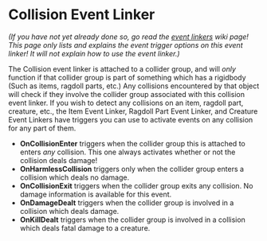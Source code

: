# Collision Event Linker
*(If you have not yet already done so, go read the [event linkers](https://kospy.github.io/BasSDK/Components/ThunderRoad/EventLinker.html) wiki page! This page only lists and explains the event trigger options on this event linker! It will not explain how to use the event linker.)*

The Collision event linker is attached to a collider group, and will *only* function if that collider group is part of something which has a rigidbody (Such as items, ragdoll parts, etc.) Any collisions encountered by that object will check if they involve the collider group associated with this collision event linker. If you wish to detect any collisions on an item, ragdoll part, creature, etc., the Item Event Linker, Ragdoll Part Event Linker, and Creature Event Linkers have triggers you can use to activate events on any collision for any part of them.

- **OnCollisionEnter** triggers when the collider group this is attached to enters *any* collision. This one always activates whether or not the collision deals damage!
- **OnHarmlessCollision** triggers only when the collider group enters a collision which deals no damage.
- **OnCollisionExit** triggers when the collider group exits any collision. No damage information is available for this event.
- **OnDamageDealt** triggers when the collider group is involved in a collision which deals damage.
- **OnKillDealt** triggers when the collider group is involved in a collision which deals fatal damage to a creature.
